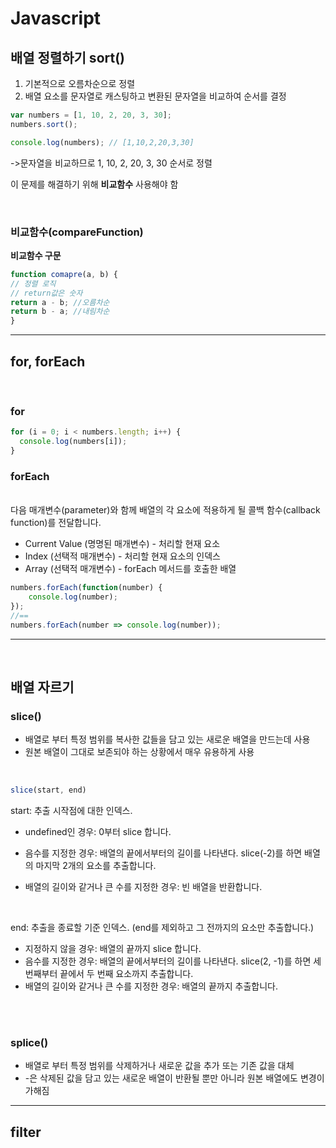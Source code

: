 # Javascript

## 배열 정렬하기 sort()
1. 기본적으로 오름차순으로 정렬
2. 배열 요소를 문자열로 캐스팅하고 변환된 문자열을 비교하여 순서를 결정

```js
var numbers = [1, 10, 2, 20, 3, 30];
numbers.sort();

console.log(numbers); // [1,10,2,20,3,30]
```
->문자열을 비교하므로 1, 10, 2, 20, 3, 30 순서로 정렬

이 문제를 해결하기 위해 <b>비교함수</b> 사용해야 함

<br>

### 비교함수(compareFunction)
<b>비교함수 구문</b>

```js
function comapre(a, b) {
// 정렬 로직
// return값은 숫자
return a - b; //오름차순
return b - a; //내림차순
}
```
---

## for, forEach
<br>

### for
```js
for (i = 0; i < numbers.length; i++) {
  console.log(numbers[i]);
} 
```

### forEach
<br>
다음 매개변수(parameter)와 함께 배열의 각 요소에 적용하게 될 콜백 함수(callback 
function)를 전달합니다.

- Current Value (명명된 매개변수) - 처리할 현재 요소
- Index (선택적 매개변수) - 처리할 현재 요소의 인덱스
- Array (선택적 매개변수) - forEach 메서드를 호출한 배열

```js
numbers.forEach(function(number) {
    console.log(number);
});
//==
numbers.forEach(number => console.log(number));
```
---
<br>

## 배열 자르기

### slice()

- 배열로 부터 특정 범위를 복사한 값들을 담고 있는 새로운 배열을 만드는데 사용
-  원본 배열이 그대로 보존되야 하는 상황에서 매우 유용하게 사용

<br>

```js
slice(start, end)
```
start: 추출 시작점에 대한 인덱스.

- undefined인 경우: 0부터 slice 합니다.
- 음수를 지정한 경우: 배열의 끝에서부터의 길이를 나타낸다. slice(-2)를 하면 배열의 마지막 2개의 요소를 추출합니다.
- 배열의 길이와 같거나 큰 수를 지정한 경우: 빈 배열을 반환합니다.
  
  <br>

end: 추출을 종료할 기준 인덱스. (end를 제외하고 그 전까지의 요소만 추출합니다.)

- 지정하지 않을 경우: 배열의 끝까지 slice 합니다.
- 음수를 지정한 경우: 배열의 끝에서부터의 길이를 나타낸다. slice(2, -1)를 하면 세 번째부터 끝에서 두 번째 요소까지 추출합니다.
- 배열의 길이와 같거나 큰 수를 지정한 경우: 배열의 끝까지 추출합니다.

<br><br>


### splice()

- 배열로 부터 특정 범위를 삭제하거나 새로운 값을 추가 또는 기존 값을 대체
- -은 삭제된 값을 담고 있는 새로운 배열이 반환될 뿐만 아니라 원본 배열에도 변경이 가해짐


---

## filter


